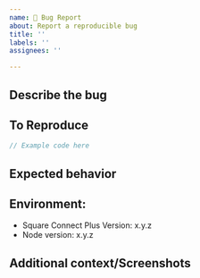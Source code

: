 ```yaml
---
name: 🐞 Bug Report
about: Report a reproducible bug
title: ''
labels: ''
assignees: ''

---
```


<!-- Click "Preview" for a more readable version --

Please read and follow the instructions before submitting an issue:

- Read all our documentation, especially the [README](https://github.com/goparrot/square-connect-plus/blob/master/README.md). It may contain information that helps you solve your issue.
- Ensure your issue isn't already [reported](https://github.com/goparrot/square-connect-plus/issues?utf8=%E2%9C%93&q=is%3Aissue).
- If you aren't sure that the issue is caused by Square Connect Plus or you just need help, please use [Stack Overflow](https://stackoverflow.com/questions/tagged/goparrot-square-connect-plus).
- Ensure it isn't already fixed in the latest Square Connect Plus version.

⚠️👆 Feel free to these instructions before submitting the issue 👆⚠️
-->

## Describe the bug

<!-- A clear and concise description of what the bug is. If your problem is not a bug, please file under Question -->

## To Reproduce

<!-- Code snippet to reproduce, ideally that will work by pasting into something like <https://npm.runkit.com/goparrot/square-connect-plus>, a hosted solution, or a repository that illustrates the issue. **If your problem is not reproducible, please file under Question** -->

```typescript
// Example code here
```

## Expected behavior

<!-- A clear and concise description of what you expected to happen. -->

## Environment:

*   Square Connect Plus Version: x.y.z
*   Node version: x.y.z

## Additional context/Screenshots

<!-- Add any other context about the problem here. If applicable, add screenshots to help explain. -->
